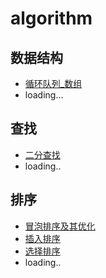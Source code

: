 # algorithm

## 数据结构

- [循环队列_数组](./code/CircluarQueue_Array.cpp)
- loading...

## 查找

- [二分查找](./code/BinarySearch.cpp)
- loading..

## 排序

- [冒泡排序及其优化](./code/BubbleSort.cpp)
- [插入排序](./code/InsertionSort.cpp)
- [选择排序](./code/SelectionSort.cpp)
- loading..
